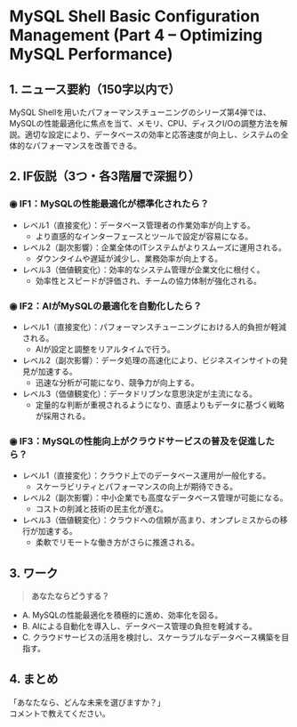 # MySQL Shell Basic Configuration Management (Part 4 – Optimizing MySQL Performance)

## 1. ニュース要約（150字以内で）
MySQL Shellを用いたパフォーマンスチューニングのシリーズ第4弾では、MySQLの性能最適化に焦点を当て、メモリ、CPU、ディスクI/Oの調整方法を解説。適切な設定により、データベースの効率と応答速度が向上し、システムの全体的なパフォーマンスを改善できる。

## 2. IF仮説（3つ・各3階層で深掘り）

### ◉ IF1：MySQLの性能最適化が標準化されたら？
- レベル1（直接変化）：データベース管理者の作業効率が向上する。
  - より直感的なインターフェースとツールで設定が容易になる。
- レベル2（副次影響）：企業全体のITシステムがよりスムーズに運用される。
  - ダウンタイムや遅延が減少し、業務効率が向上する。
- レベル3（価値観変化）：効率的なシステム管理が企業文化に根付く。
  - 効率性とスピードが評価され、チームの協力体制が強化される。

### ◉ IF2：AIがMySQLの最適化を自動化したら？
- レベル1（直接変化）：パフォーマンスチューニングにおける人的負担が軽減される。
  - AIが設定と調整をリアルタイムで行う。
- レベル2（副次影響）：データ処理の高速化により、ビジネスインサイトの発見が加速する。
  - 迅速な分析が可能になり、競争力が向上する。
- レベル3（価値観変化）：データドリブンな意思決定が主流になる。
  - 定量的な判断が重視されるようになり、直感よりもデータに基づく戦略が採用される。

### ◉ IF3：MySQLの性能向上がクラウドサービスの普及を促進したら？
- レベル1（直接変化）：クラウド上でのデータベース運用が一般化する。
  - スケーラビリティとパフォーマンスの向上が期待できる。
- レベル2（副次影響）：中小企業でも高度なデータベース管理が可能になる。
  - コストの削減と技術の民主化が進む。
- レベル3（価値観変化）：クラウドへの信頼が高まり、オンプレミスからの移行が加速する。
  - 柔軟でリモートな働き方がさらに推進される。

## 3. ワーク
> **あなたならどうする？**
- A. MySQLの性能最適化を積極的に進め、効率化を図る。
- B. AIによる自動化を導入し、データベース管理の負担を軽減する。
- C. クラウドサービスの活用を検討し、スケーラブルなデータベース構築を目指す。

## 4. まとめ
「あなたなら、どんな未来を選びますか？」  
コメントで教えてください。